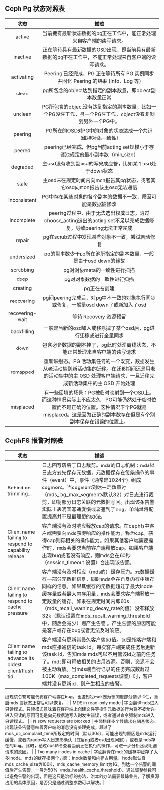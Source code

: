 ## Ceph Pg 状态对照表
|          状态       |                描述               |
| :----------------: | :-------------------------------: |
|		active		|	当前拥有最新状态数据的pg正在工作中，能正常处理来自客户端的读写请求。 |
|		inactive	|	正在等待具有最新数据的OSD出现，即当前具有最新数据的pg不在工作中，不能正常处理来自客户端的读写请求。 |
|		activating	|	Peering 已经完成，PG 正在等待所有 PG 实例同步并固化 Peering 的结果 (Info、Log 等) |
|		clean	    |	pg所包含的object达到指定的副本数量，即object副本数量正常 |
|		unclean		|	PG所包含的object没有达到指定的副本数量，比如一个PG没在工作，另一个PG在工作，object没有复制到另外一个PG中。 |
|		peering		|	PG所在的OSD对PG中的对象的状态达成一个共识（维持对象一致性） |
|		peered		|	peering已经完成，但pg当前acting set规模小于存储池规定的最小副本数（min_size） |
|		degraded	|	主osd没有收到副osd的写完成应答，比如某个osd处于down状态 |
|		stale		|	主osd未在规定时间内向mon报告其pg状态，或者其它osd向mon报告该主osd无法通信 |
|		inconsistent	|	PG中存在某些对象的各个副本的数据不一致，原因可能是数据被修改 |
|		incomplete		|	peering过程中，由于无法选出权威日志，通过choose_acting选出的acting set不足以完成数据修复，导致peering无法正常完成 |
|		repair		|	pg在scrub过程中发现某些对象不一致，尝试自动修复 |
|		undersized		|	pg的副本数少于pg所在池所指定的副本数量，一般是由于osd down的缘故 |
|		scrubbing		|	pg对对象meta的一致性进行扫描 |
|		deep		|	pg对对象数据的一致性进行扫描 |
|		creating	|	pg正在被创建 |
|		recovering	|	pg间peering完成后，对pg中不一致的对象执行同步或修复，一般是osd down了或新加入了osd |
|		recovering-wait	|	等待 Recovery 资源预留 |
|		backfilling	|	一般是当新的osd加入或移除掉了某个osd后，pg进行迁移或进行全量同步 |
|		down		|	包含必备数据的副本挂了，pg此时处理离线状态，不能正常处理来自客户端的读写请求 |
|		remapped		|	重新映射态。PG 活动集任何的一个改变，数据发生从老活动集到新活动集的迁移。在迁移期间还是用老的活动集中的主 OSD 处理客户端请求，一旦迁移完成新活动集中的主 OSD 开始处理 |
|		misplaced		|	有一些回填的场景：PG被临时映射到一个OSD上。而这种情况实际上不应太久，PG可能仍然处于临时位置而不是正确的位置。这种情况下个PG就是misplaced。这是因为正确的副本数存在但是有个别副本保存在错误的位置上。 |
## CephFS 报警对照表
|		状态		|		描述		|
| ------------------ | --------------------------------- |
| Behind on trimming... | 日志回写落后于日志裁剪。mds的日志机制：mds以日志方式先保存元数据，元数据保存在每条操作的事件（event）中，事件（通常是1024个）组成segment。当segment到达一定数量时（mds_log_max_segments默认32）对日志进行裁剪，即将部分日志关联的元数据写回。出现该条告警实际上表明回写速度慢或者遇到了bug，单纯地将配置提高并不是最理想的办法。 |
| Client name failing to respond to capability release | 客户端没有及时响应释放cap的请求。在cephfs中客户端需要向mds获得响应的操作能力，称为cap。获得cap则有相关的操作能力。如果其他客户端需要操作时，mds会要求当前客户端释放cap。如果客户端出现bug或者没有响应，则mds会在60秒（session_timeout 设置）会出现该告警。 |
| Client name failing to respond to cache pressure | 客户端没有及时相应（mds的）缓存压力。元数据缓存一部分元数据信息，同时mds会在自身内存中缓存同样的信息。如果其缓存的元数据超过了最大inode缓存量或者最大内存用量，mds会要求客户端释放一定数量的缓存。如果在规定时间内即60s（mds_recall_warning_decay_rate的值）没有释放32k（默认设置在mds_recall_warning_threshold中，随后会减少）则产生告警 。产生告警的原因可能是客户端存在bug或者无法及时响应。 |
| Client name failing to advance its oldest client/flush tid | 客户端没有更新其最久客户端tid值。tid是指客户端和mds直接通信的task id。每次客户端完成任务后更新该task id，告知mds mds可以不用管该id之前的任务了。mds即可释放相关的占用资源。否则，资源不会被主动释放。当mds端自行记录的任务完成数超过100K（max_completed_requests设置）时，客户端并没有更新id，则产生相应的告警。

出现该告警可能代表客户端存在bug。也遇到过mds因为锁问题部分请求卡住，重启mds 锁状态正常后可以恢复。 |
| MDS in read-only mode | 字面翻译mds进入只读模式。只读模式意味着在客户端上创建文件等操作元数据的行为将不被允许。进入只读的原因可能是向元数据池写入时发生错误，或者通过命令强制mds进入只读模式。 |
| N slow requests are blocked | 字面翻译多个慢请求在阻塞状态。出现该条告警意味着客户端的消息没有处理完成，超过了mds_op_complaint_time所规定的时间（默认30s）。可能出现的原因是mds运行缓慢，或者向rados写入日志未确认（底层pg或者osd出现问题），或者是mds存在的bug。此时，通过ops命令查看当前正在执行的操作，可进一步分析出现阻塞请求的原因。 |
| Too many inodes in cache | 字面翻译在mds的缓存中缓存了太多inode。mds的缓存指两个方面：inode数量和内存占用量。inode默认值mds_cache_size为100K，mds_cache_memory_limit为1G。到达一个告警的阈值后产生告警，一般为50%（mds_health_cache_threshold）。通过调整参数可以避免告警的出现，但是这只是治标的办法，治本的办法需要跟踪业务，了解资源占用的具体原因，是否只是通过调整参数可以解决。|